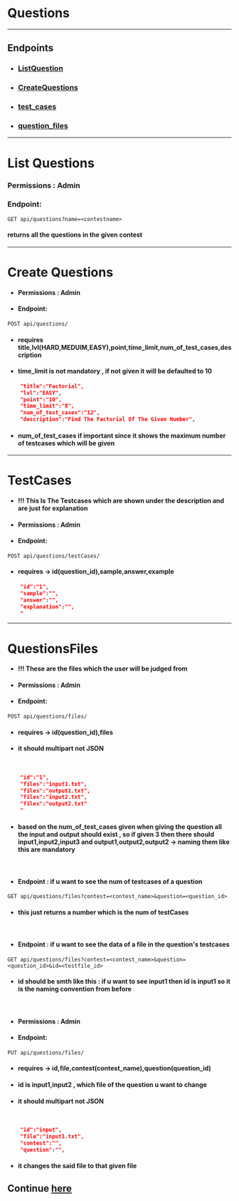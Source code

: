 # Questions
<hr>

## Endpoints
* ### [ListQuestion](#list-questions)
* ### [CreateQuestions](#create-questions)
* ### [test_cases](#testcases)
* ### [question_files](#questionsfiles)
<hr>

# List Questions
### Permissions : Admin
### Endpoint:
```
GET api/questions?name=<contestname>
```
#### returns all the questions in the given contest
<hr>

# Create Questions
* #### Permissions : Admin
* #### Endpoint:
```
POST api/questions/
```
* #### requires title,lvl(HARD,MEDUIM,EASY),point,time_limit,num_of_test_cases,description
* #### time_limit is not mandatory , if not given it will be defaulted to 10
```JSON
    "title":"Factorial",
    "lvl":"EASY",
    "point":"10",
    "time_limit":"8",
    "num_of_test_cases":"12",
    "description":"Find The Factorial Of The Given Number",
```
* #### num_of_test_cases if important since it shows the maximum number of testcases which will be given
<hr>

# TestCases
* #### !!! This Is The Testcases which are shown under the description and are just for explanation
* #### Permissions : Admin
* #### Endpoint: 
```
POST api/questions/testCases/
```
* #### requires -> id(question_id),sample,answer,example
```JSON
    "id":"1",
    "sample":"",
    "answer":"",
    "explanation":"",
    "
```
<hr>

# QuestionsFiles
* #### !!! These are the files which the user will be judged from
* #### Permissions : Admin
* #### Endpoint: 
```
POST api/questions/files/
```
* #### requires -> id(question_id),files
* #### it should multipart not JSON
<br>

```JSON
    "id":"1",
    "files":"input1.txt",
    "files":"output1.txt",
    "files":"input2.txt",
    "files":"output2.txt"
    "
```

* #### based on the num_of_test_cases given when giving the question all the input and output should exist , so if given 3 then there should input1,input2,input3 and output1,output2,output2 -> naming them like this are mandatory
<br>

* #### Endpoint : if u want to see the num of testcases of a question 
```
GET api/questions/files?contest=<contest_name>&question=<question_id>
```
* #### this just returns a number which is the num of testCases
<br>

* #### Endpoint : if u want to see the data of a file in the question's testcases
```
GET api/questions/files?contest=<contest_name>&question=<question_id>&id=<testfile_id>
```

* #### id should be smth like this : if u want to see input1 then id is input1 so it is the naming convention from before

<br>

* #### Permissions : Admin
* #### Endpoint: 
```
PUT api/questions/files/
```
* #### requires -> id,file,contest(contest_name),question(question_id)
* #### id is input1,input2 , which file of the question u want to change 
* #### it should multipart not JSON
<br>

```JSON
    "id":"input",
    "file":"input1.txt",
    "contest":"",
    "question":"",
```

* #### it changes the said file to that given file

## Continue [here](./Contest.md)

